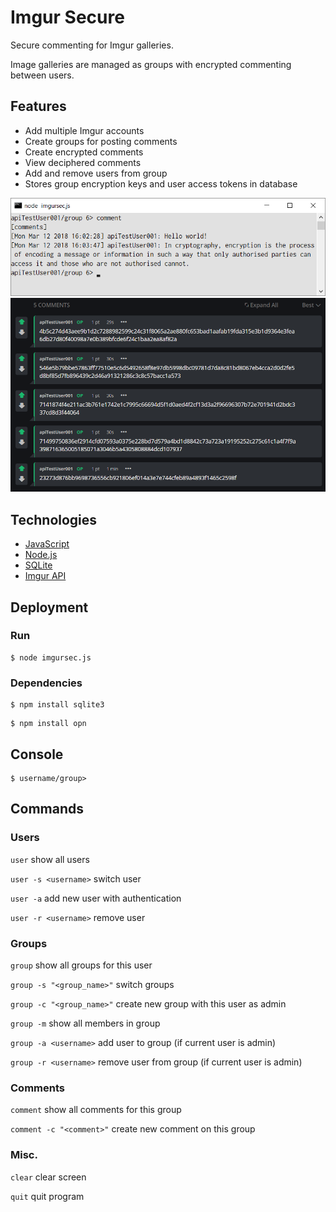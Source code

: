 # Imgur Secure

Secure commenting for Imgur galleries.

Image galleries are managed as groups with encrypted commenting between users.

## Features

* Add multiple Imgur accounts
* Create groups for posting comments
* Create encrypted comments
* View deciphered comments
* Add and remove users from group
* Stores group encryption keys and user access tokens in database

<img src="https://github.com/sengleung/imgur-sec/blob/master/img/imgur-sec-1.png" width="794">

<img src="https://github.com/sengleung/imgur-sec/blob/master/img/imgur-sec-2.png" width="794">

## Technologies

* [JavaScript](https://www.javascript.com/)
* [Node.js](https://nodejs.org/)
* [SQLite](https://www.sqlite.org/)
* [Imgur API](https://apidocs.imgur.com/)


## Deployment

### Run

```
$ node imgursec.js
```

### Dependencies

```
$ npm install sqlite3
```
```
$ npm install opn
```

## Console

```
$ username/group>
```

## Commands

### Users

`user` show all users

`user -s <username>` switch user

`user -a` add new user with authentication

`user -r <username>` remove user

### Groups

`group` show all groups for this user

`group -s "<group_name>"` switch groups

`group -c "<group_name>"` create new group with this user as admin

`group -m` show all members in group

`group -a <username>` add user to group (if current user is admin)

`group -r <username>` remove user from group (if current user is admin)

### Comments

`comment` show all comments for this group

`comment -c "<comment>"` create new comment on this group

### Misc.

`clear` clear screen

`quit` quit program
